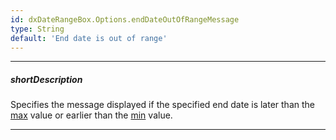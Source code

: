 ```yaml
---
id: dxDateRangeBox.Options.endDateOutOfRangeMessage
type: String
default: 'End date is out of range'
---
```

---
##### shortDescription
Specifies the message displayed if the specified end date is later than the [max](/api-reference/10%20UI%20Components/DateBoxBase/1%20Configuration/max.md '{basewidgetpath}/Configuration/#max') value or earlier than the [min](/api-reference/10%20UI%20Components/DateBoxBase/1%20Configuration/min.md '{basewidgetpath}/Configuration/#min') value.

---
